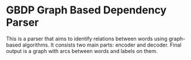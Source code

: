 # GBDP Graph Based Dependency Parser
This is a parser that aims to identify relations between words using graph-based algorithms. It consists two main parts: encoder and decoder. Final output is a graph with arcs between words and labels on them.
